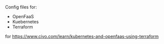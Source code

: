Config files for:

* OpenFaaS
* Kuebernetes
* Terraform

for https://www.civo.com/learn/kubernetes-and-openfaas-using-terraform
